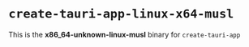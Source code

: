 # `create-tauri-app-linux-x64-musl`

This is the **x86_64-unknown-linux-musl** binary for `create-tauri-app`
